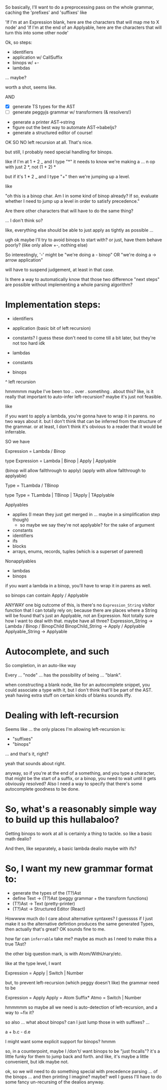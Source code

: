 

So basically, I'll want to do a preprocessing pass on the whole grammar,
caching the 'prefixes' and 'suffixes'
like

'If I'm at an Expression blank, here are the characters that will map me to X node'
and 'If I'm at the end of an Applyable, here are the characters that will turn this into some other node'


Ok, so steps:

- identifiers
- application w/ CallSuffix
- binops w/ +-
- lambdas

... maybe?

worth a shot, seems like.

AND

- [x] generate TS types for the AST
- [ ] generate peggyjs grammar w/ transformers (& resolvers!)
- generate a printer AST->string
- figure out the best way to automate AST->babeljs?
- generate a structured editor of course!







OK SO NO left recursion at all. That's nice.

but still, I probably need special handling for binops.

like if I'm at 1 + 2 _
and I type "*" it needs to know we're making a ... n op with just 2 *, not (1 + 2) *

but if it's 1 * 2 _
and I type "+"
then we're jumping up a level.

like

"oh this is a binop char. Am I in some kind of binop already? If so, evaluate whether I need
to jump up a level in order to satisfy precedence."

Are there other characters that will have to do the same thing?

... I don't think so?

like, everything else should be able to just apply as tightly as possible ...

ugh ok maybe I'll try to avoid binops to start with?
or just, have them behave poorly? (like only allow +-, nothing else)

So interestingly,
'-' might be "we're doing a - binop"
OR
"we're doing a -> arrow application"

will have to suspend judgement, at least in that case.

Is there a way to automatically know that those two difference "next steps" are possible
without implementing a whole parsing algorithm?

# Implementation steps:

- identifiers
- application (basic bit of left recursion)
- constants? I guess these don't need to come till a bit later, but they're not too hard idk
- lambdas

- constants
- binops

^ left recursion


hmmmmm maybe I've been too .. over . sometihng . about this?
like, is it really that important to auto-infer left-recursion?
maybe it's just not feasible.

like

if you want to apply a lambda, you're gonna have to wrap it in parens.
no two ways about it.
but I don't think that can be inferred from the structure of the grammar.
or at least, I don't think it's obvious to a reader that it would be inferrable.


SO we have

Expression = Lambda / Binop

type Expression = Lambda | Binop | Apply | Applyable

(binop will allow fallthrough to apply)
(apply with allow fallthrough to applyable)

Type = TLambda / TBinop

type Type = TLambda | TBinop | TApply | TApplyable

Applyables
- applies (I mean they just get merged in ... maybe in a simplification step though)
	- so maybe we say they're not applyable? for the sake of argument
- constants
- identifiers
- ifs
- blocks
- arrays, enums, records, tuples (which is a superset of parened)

Nonapplyables
- lambdas
- binops

if you want a lambda in a binop, you'll have to wrap it in parens as well.

so binops can contain Apply / Applyable


ANYWAY
one big outcome of this, is there's no `Expression_String` visitor function that I can
totally rely on; because there are places where a String will be found that's just
an Applyable, not an Expression.
Not totally sure how I want to deal with that.
maybe have all three?
Expression_String -> Lambda / Binop / BinopChild
BinopChild_String -> Apply / Applyable
Applyable_String -> Applyable




# Autocomplete, and such

So
completion, in an auto-like way

Every ... "node" ... has the possibility of being ... "blank".

when constructing a blank node, like for an autocomplete snippet,
you could associate a type with it, but I don't think that'll be part of the AST.
yeah having extra stuff on certain kinds of blanks sounds iffy.



# Dealing with left-recursion

Seems like ...
the only places I'm allowing left-recursion is:
- "suffixes"
- "binops"

...
and that's it, right?

yeah that sounds about right.

anyway, so if you're at the end of a something, and you type a character, that might be the start of a suffix, or a binop, you need to wait until it gets obviously resolved?
Also I need a way to specify that there's some autocomplete goodness to be done.


# So, what's a reasonably simple way to build up this hullabaloo?

Getting binops to work at all is certainly a thing to tackle.
so like a basic math dealio?

And then, like separately,
a basic lambda dealio
maybe with ifs?

# So, I want my new grammar format to:

- generate the types of the (T?)Ast
- define Text -> (T?)Ast (peggy grammar + the transform functions)
- (T?)Ast -> Text (pretty-printer)
- (T?)Ast -> Structured Editor (React)

Howwww much do I care about alternative syntaxes?
I guesssss if I just make it so the alternative defintion produces the same generated Types,
then actually that's great? OK sounds fine to me.

how far can `inferrable` take me? maybe as much as I need to make this a true TAst?

the other big question mark, is with Atom/WithUnary/etc.

like
at the type level, I want

Expression = Apply | Switch | Number

but, to prevent left-recursion (which peggy doesn't like)
the grammar need to be

Expression = Apply
Apply = Atom Suffix*
Atmo = Switch | Number

hmmmmm so maybe all we need is auto-detection of left-recursion, and a way to ~fix it?

so also ... what about binops?
can I just lump those in with suffixes?
...

a + b.c - d.e

I might want some explicit support for binops? hmmm

so, in a counterpoint, maybe I /don't/ want binops to be "just fncalls"?
it's a little funky for them to jump back and forth.
and like, it's maybe a little convenient, but idk maybe not.

ok,
so we will need to do something special with precedence parsing ... of the binops
... and then printing I imagine? maybe? well I guess I'll have to do some fancy
un-recursing of the dealios anyway.
